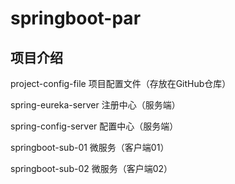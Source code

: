 # springboot-par

## 项目介绍

project-config-file  项目配置文件（存放在GitHub仓库）

spring-eureka-server 注册中心（服务端）

spring-config-server 配置中心（服务端）

springboot-sub-01 微服务（客户端01）

springboot-sub-02 微服务（客户端02）